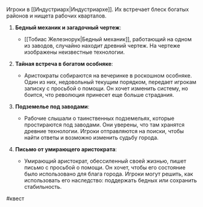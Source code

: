 Игроки в [[Индустриарх|Индустриархе]]. 
Их встречает блеск богатых районов и нищета рабочих кварталов.

1. **Бедный механик и загадочный чертеж**:
    
    - [[Тобиас Железнорук|Бедный механик]], работающий на одном из заводов, случайно находит древний чертеж. На чертеже изображены неизвестные технологии.
2. **Тайная встреча в богатом особняке**:
    
    - Аристократы собираются на вечеринке в роскошном особняке. Один из них, недовольный текущим порядком, передает игрокам записку с просьбой о помощи. Он хочет изменить систему, но боится, что революция принесет еще больше страдания.
3. **Подземелье под заводами**:
    
    - Рабочие слышали о таинственных подземельях, которые простираются под заводами. Они уверены, что там хранятся древние технологии. Игроки отправляются на поиски, чтобы найти ответы и возможно изменить судьбу города.
4. **Письмо от умирающего аристократа**:
    
    - Умирающий аристократ, обессиленный своей жизнью, пишет письмо с просьбой о помощи. Он хочет, чтобы его состояние было использовано для блага города. Игроки могут решить, как использовать его наследство: поддержать бедных или сохранить стабильность.


#квест 